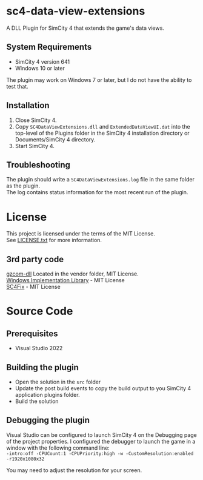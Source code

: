 # sc4-data-view-extensions

A DLL Plugin for SimCity 4 that extends the game's data views.

## System Requirements

* SimCity 4 version 641
* Windows 10 or later

The plugin may work on Windows 7 or later, but I do not have the ability to test that.

## Installation

1. Close SimCity 4.
2. Copy `SC4DataViewExtensions.dll` and `ExtendedDataViewUI.dat` into the top-level of the Plugins folder in the SimCity 4 installation directory or Documents/SimCity 4 directory.
3. Start SimCity 4.

## Troubleshooting

The plugin should write a `SC4DataViewExtensions.log` file in the same folder as the plugin.    
The log contains status information for the most recent run of the plugin.

# License

This project is licensed under the terms of the MIT License.    
See [LICENSE.txt](LICENSE.txt) for more information.

## 3rd party code

[gzcom-dll](https://github.com/nsgomez/gzcom-dll/tree/master) Located in the vendor folder, MIT License.    
[Windows Implementation Library](https://github.com/microsoft/wil) - MIT License    
[SC4Fix](https://github.com/nsgomez/sc4fix) - MIT License    

# Source Code

## Prerequisites

* Visual Studio 2022

## Building the plugin

* Open the solution in the `src` folder
* Update the post build events to copy the build output to you SimCity 4 application plugins folder.
* Build the solution

## Debugging the plugin

Visual Studio can be configured to launch SimCity 4 on the Debugging page of the project properties.
I configured the debugger to launch the game in a window with the following command line:    
`-intro:off -CPUCount:1 -CPUPriority:high -w -CustomResolution:enabled -r1920x1080x32`

You may need to adjust the resolution for your screen.

